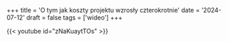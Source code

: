 +++
title = 'O tym jak koszty projektu wzrosły czterokrotnie'
date = '2024-07-12'
draft = false
tags = ['wideo']
+++

{{< youtube id="zNaKuaytTOs" >}}


